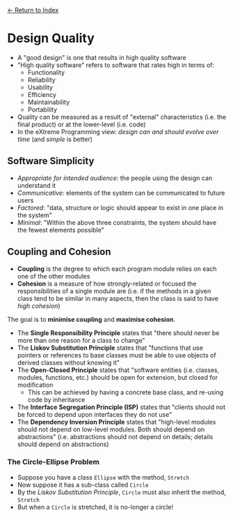 [← Return to Index](https://github.com/cjmlgrto/fit3140-notes/)

# Design Quality

- A "good design" is one that results in high quality software
- "High quality software" refers to software that rates high in terms of:
	- Functionality
	- Reliability
	- Usability
	- Efficiency
	- Maintainability
	- Portability
- Quality can be measured as a result of "external" characteristics (i.e. the final product) or at the lower-level (i.e. code)
- In the eXtreme Programming view: _design can and should evolve over time_ (and _simple_ is better)

## Software Simplicity

- _Appropriate for intended audience_: the people using the design can understand it
- _Communicative_: elements of the system can be communicated to future users
- _Factored_: "data, structure or logic should appear to exist in one place in the system"
- _Minimal_: "Within the above three constraints, the system should have the fewest elements possible"

## Coupling and Cohesion

- **Coupling** is the degree to which each program module relies on each one of the other modules
- **Cohesion** is a measure of how strongly-related or focused the responsibilities of a single module are (i.e. if the methods in a given class tend to be similar in many aspects, then the class is said to have _high cohesion_)

The goal is to **minimise coupling** and **maximise cohesion**.

- The **Single Responsibility Principle** states that "there should never be more than one reason for a class to change"
- The **Liskov Substitution Principle** states that "functions that use pointers or references to base classes must be able to use objects of derived classes without knowing it"
- The **Open-Closed Principle** states that "software entities (i.e. classes, modules, functions, etc.) should be open for extension, but closed for modification
	- This can be achieved by having a concrete base class, and re-using code by inheritance
- The **Interface Segregation Principle (ISP)** states that "clients should not be forced to depend upon interfaces they do not use"
- The **Dependency Inversion Principle** states that "high-level modules should not depend on low-level modules. Both should depend on abstractions" (i.e. abstractions should not depend on details; details should depend on abstractions)

### The Circle-Ellipse Problem

- Suppose you have a class `Ellipse` with the method, `Stretch`
- Now suppose it has a sub-class called `Circle`
- By the _Liskov Substitution Principle_, `Circle` must also inherit the method, `Stretch`
- But when a `Circle` is stretched, it is no-longer a circle!

